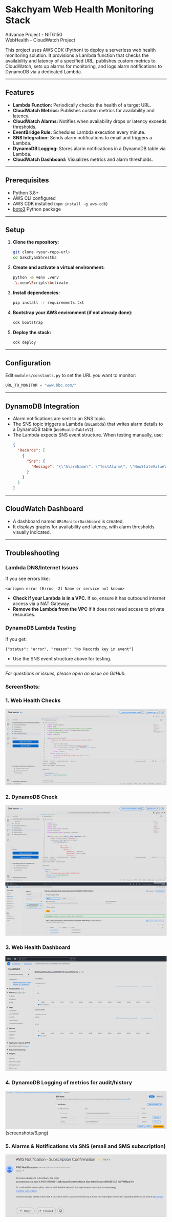 # Sakchyam Web Health Monitoring Stack

Advance Project - NIT6150  
WebHealth - CloudWatch Project

This project uses AWS CDK (Python) to deploy a serverless web health monitoring solution. It provisions a Lambda function that checks the availability and latency of a specified URL, publishes custom metrics to CloudWatch, sets up alarms for monitoring, and logs alarm notifications to DynamoDB via a dedicated Lambda.

---

## Features

- **Lambda Function:** Periodically checks the health of a target URL.
- **CloudWatch Metrics:** Publishes custom metrics for availability and latency.
- **CloudWatch Alarms:** Notifies when availability drops or latency exceeds thresholds.
- **EventBridge Rule:** Schedules Lambda execution every minute.
- **SNS Integration:** Sends alarm notifications to email and triggers a Lambda.
- **DynamoDB Logging:** Stores alarm notifications in a DynamoDB table via Lambda.
- **CloudWatch Dashboard:** Visualizes metrics and alarm thresholds.

---

## Prerequisites

- Python 3.8+
- AWS CLI configured
- AWS CDK installed (`npm install -g aws-cdk`)
- [boto3](https://pypi.org/project/boto3/) Python package

---

## Setup

1. **Clone the repository:**
    ```sh
    git clone <your-repo-url>
    cd SakchyamShrestha
    ```

2. **Create and activate a virtual environment:**
    ```sh
    python -m venv .venv
    .\.venv\Scripts\Activate
    ```

3. **Install dependencies:**
    ```sh
    pip install -r requirements.txt
    ```

4. **Bootstrap your AWS environment (if not already done):**
    ```sh
    cdk bootstrap
    ```

5. **Deploy the stack:**
    ```sh
    cdk deploy
    ```

---

## Configuration

Edit `modules/constants.py` to set the URL you want to monitor:
```python
URL_TO_MONITOR = "www.bbc.com/"
```

---

## DynamoDB Integration

- Alarm notifications are sent to an SNS topic.
- The SNS topic triggers a Lambda (`DBLambda`) that writes alarm details to a DynamoDB table (`WebHealthTableV2`).
- The Lambda expects SNS event structure. When testing manually, use:
    ```json
    {
      "Records": [
        {
          "Sns": {
            "Message": "{\"AlarmName\": \"TestAlarm\", \"NewStateValue\": \"ALARM\", \"NewStateReason\": \"Threshold Crossed\", \"StateChangeTime\": \"2025-09-05T12:00:00Z\"}"
          }
        }
      ]
    }
    ```

---

## CloudWatch Dashboard

- A dashboard named `URLMonitorDashboard` is created.
- It displays graphs for availability and latency, with alarm thresholds visually indicated.

---

## Troubleshooting

### Lambda DNS/Internet Issues

If you see errors like:
```
<urlopen error [Errno -2] Name or service not known>
```
- **Check if your Lambda is in a VPC.** If so, ensure it has outbound internet access via a NAT Gateway.
- **Remove the Lambda from the VPC** if it does not need access to private resources.

### DynamoDB Lambda Testing

If you get:
```
{"status": "error", "reason": "No Records key in event"}
```
- Use the SNS event structure above for testing.

---

*For questions or issues, please open an issue on GitHub.*



### ScreenShots:

### 1. Web Health Checks
![Web Health Checks](screenshots/1.png)

### 2. DynamoDB Check
![DynamoDB Check](screenshots/2.png)
![DynamoDB Log Check](screenshots/4.png)

### 3. Web Health Dashboard
![Web Health Dashboard](screenshots/3.png)

### 4. DynamoDB Logging of metrics for audit/history
![DynamoDB Logging of metrics for audit/history](screenshots/5.png)
(screenshots/6.png)

### 5. Alarms & Notifications via SNS (email and SMS subscription)
![Alarms & Notifications via SNS](screenshots/7.png)
